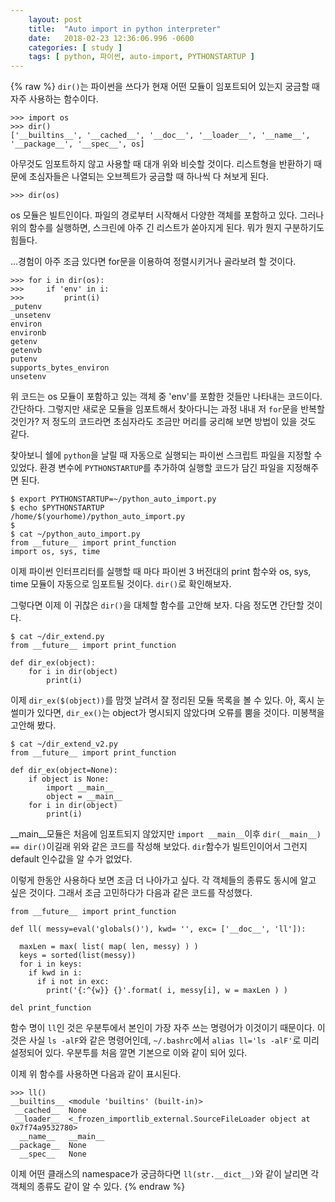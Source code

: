 ```yaml
---
    layout: post
    title:  "Auto import in python interpreter"
    date:   2018-02-23 12:36:06.996 -0600
    categories: [ study ]
    tags: [ python, 파이썬, auto-import, PYTHONSTARTUP ]
---
```


{% raw %}
`dir()`는 파이썬을 쓰다가 현재 어떤 모듈이 임포트되어 있는지 궁금할 때 자주 사용하는 함수이다. 

    >>> import os
    >>> dir()
    ['__builtins__', '__cached__', '__doc__', '__loader__', '__name__', '__package__', '__spec__', os]

아무것도 임포트하지 않고 사용할 때 대개 위와 비슷할 것이다. 리스트형을 반환하기 때문에 초심자들은 나열되는 오브젝트가 궁금할 때 하나씩 다 쳐보게 된다. 

    >>> dir(os)

os 모듈은 빌트인이다. 파일의 경로부터 시작해서 다양한 객체를 포함하고 있다. 그러나 위의 함수를 실행하면, 스크린에 아주 긴 리스트가 쏟아지게 된다. 뭐가 뭔지 구분하기도 힘들다.

...경험이 아주 조금 있다면 for문을 이용하여 정렬시키거나 골라보려 할 것이다.

    >>> for i in dir(os):
    >>>     if 'env' in i:
    >>>         print(i)
    _putenv
    _unsetenv
    environ
    environb
    getenv
    getenvb
    putenv
    supports_bytes_environ
    unsetenv

위 코드는 os 모듈이 포함하고 있는 객체 중 'env'를 포함한 것들만 나타내는 코드이다. 간단하다. 그렇지만 새로운 모듈을 임포트해서 찾아다니는 과정 내내 저 `for`문을 반복할 것인가? 저 정도의 코드라면 초심자라도 조금만 머리를 궁리해 보면 방법이 있을 것도 같다.

찾아보니 쉘에 `python`을 날릴 때 자동으로 실행되는 파이썬 스크립트 파일을 지정할 수 있었다. 환경 변수에 `PYTHONSTARTUP`를 추가하여 실행할 코드가 담긴 파일을 지정해주면 된다.

    $ export PYTHONSTARTUP=~/python_auto_import.py
    $ echo $PYTHONSTARTUP
    /home/$(yourhome)/python_auto_import.py
    $ 
    $ cat ~/python_auto_import.py
    from __future__ import print_function
    import os, sys, time

이제 파이썬 인터프리터를 실행할 때 마다 파이썬 3 버전대의 print 함수와 os, sys, time 모듈이 자동으로 임포트될 것이다. `dir()`로 확인해보자.

그렇다면 이제 이 귀찮은 `dir()`을 대체할 함수를 고안해 보자. 다음 정도면 간단할 것이다.

    $ cat ~/dir_extend.py
    from __future__ import print_function

    def dir_ex(object):
        for i in dir(object)
            print(i)

이제 `dir_ex($(object))`를 맘껏 날려서 잘 정리된 모듈 목록을 볼 수 있다. 아, 혹시 눈썰미가 있다면, `dir_ex()`는 object가 명시되지 않았다며 오류를 뿜을 것이다. 미봉책을 고안해 봤다.

    $ cat ~/dir_extend_v2.py
    from __future__ import print_function

    def dir_ex(object=None):
        if object is None:
            import __main__
            object = __main__
        for i in dir(object)
            print(i)

__main__모듈은 처음에 임포트되지 않았지만 `import __main__`이후 `dir(__main__) == dir()`이길래 위와 같은 코드를 작성해 보았다. `dir`함수가 빌트인이어서 그런지 default 인수값을 알 수가 없었다. 

이렇게 한동안 사용하다 보면 조금 더 나아가고 싶다. 각 객체들의 종류도 동시에 알고 싶은 것이다. 그래서 조금 고민하다가 다음과 같은 코드를 작성했다.

    from __future__ import print_function                                                                    
                                                                                                         
    def ll( messy=eval('globals()'), kwd= '', exc= ['__doc__', 'll']):
    
      maxLen = max( list( map( len, messy) ) )
      keys = sorted(list(messy))
      for i in keys:
        if kwd in i:
          if i not in exc: 
            print('{:^{w}} {}'.format( i, messy[i], w = maxLen ) )
    
    del print_function

함수 명이 `ll`인 것은 우분투에서 본인이 가장 자주 쓰는 명령어가 이것이기 때문이다. 이것은 사실 `ls -alF`와 같은 명령어인데, `~/.bashrc`에서 `alias ll='ls -alF'`로 미리 설정되어 있다. 우분투를 처음 깔면 기본으로 이와 같이 되어 있다.

이제 위 함수를 사용하면 다음과 같이 표시된다.

    >>> ll()
    __builtins__ <module 'builtins' (built-in)>
     __cached__  None
     __loader__  <_frozen_importlib_external.SourceFileLoader object at 0x7f74a9532780>
      __name__   __main__
    __package__  None
      __spec__   None

이제 어떤 클래스의 namespace가 궁금하다면 `ll(str.__dict__)`와 같이 날리면 각 객체의 종류도 같이 알 수 있다.
{% endraw %}
    